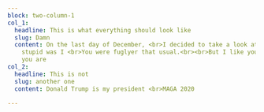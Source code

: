 ```yaml
---
block: two-column-1
col_1:
  headline: This is what everything should look like
  slug: Damn
  content: On the last day of December, <br>I decided to take a look at you.<br><br>How
    stupid was I <br>You were fuglyer that usual.<br><br>But I like you <br>For what
    you are
col_2:
  headline: This is not
  slug: another one
  content: Donald Trump is my president <br>MAGA 2020

---
```

